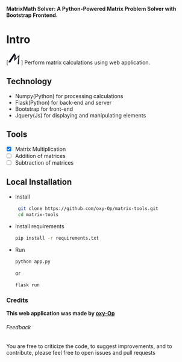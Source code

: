 **MatrixMath Solver: A Python-Powered Matrix Problem Solver with Bootstrap Frontend.**

# Intro
[<img src="https://github.com/oxy-Op/matrix-tools/blob/master/static/images/logo.png" width="30" height="30"> ] Perform matrix calculations using web application.

## Technology

- Numpy(Python) for processing calculations
- Flask(Python) for back-end and server
- Bootstrap for front-end
- Jquery(Js) for displaying and manipulating elements

## Tools
- [x] Matrix Multiplication
- [ ] Addition of matrices
- [ ] Subtraction of matrices

## Local Installation

- Install
  ```bash
   git clone https://github.com/oxy-Op/matrix-tools.git
   cd matrix-tools
  ```
- Install requirements
  
   ```bash
   pip install -r requirements.txt
   ```
- Run
    ```bash
    python app.py
    ```
    or
  ```
  flask run
  ```


### Credits

**This web application was made by [oxy-Op](https://github.com/oxy-Op)**

###### Feedback
You are free to criticize the code, to suggest improvements, and to contribute, please feel free to open issues and pull requests
